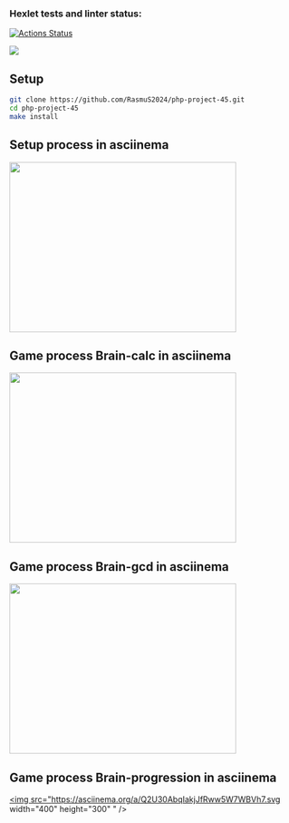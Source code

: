 ### Hexlet tests and linter status:
[![Actions Status](https://github.com/RasmuS2024/php-project-45/actions/workflows/hexlet-check.yml/badge.svg)](https://github.com/RasmuS2024/php-project-45/actions)

<a href="https://codeclimate.com/github/RasmuS2024/php-project-45/maintainability"><img src="https://api.codeclimate.com/v1/badges/d99a0a6a3c9a58a6fb8c/maintainability" /></a>

## Setup
```bash
git clone https://github.com/RasmuS2024/php-project-45.git
cd php-project-45
make install
```
## Setup process in asciinema
<a href="https://asciinema.org/a/hL03vZrvLsrIKNsN7lSMa7I0M" target="_blank"><img src="https://asciinema.org/a/hL03vZrvLsrIKNsN7lSMa7I0M.svg" width="400" height="300" /></a>

## Game process Brain-calc in asciinema
<a href="https://asciinema.org/a/HPQF2yql5DWlUDFmBLdB9LqNk" target="_blank"><img src="https://asciinema.org/a/HPQF2yql5DWlUDFmBLdB9LqNk.svg" width="400" height="300" /></a>

## Game process Brain-gcd in asciinema
<a href="https://asciinema.org/a/cxsbk0yP1ERvdKjpfkb2T1x5I" target="_blank"><img src="https://asciinema.org/a/cxsbk0yP1ERvdKjpfkb2T1x5I.svg" width="400" height="300" /></a>

## Game process Brain-progression in asciinema
<a href="https://asciinema.org/a/Q2U30AbqIakjJfRww5W7WBVh7" target="_blank"><img src="https://asciinema.org/a/Q2U30AbqIakjJfRww5W7WBVh7.svg width="400" height="300" " /></a>
